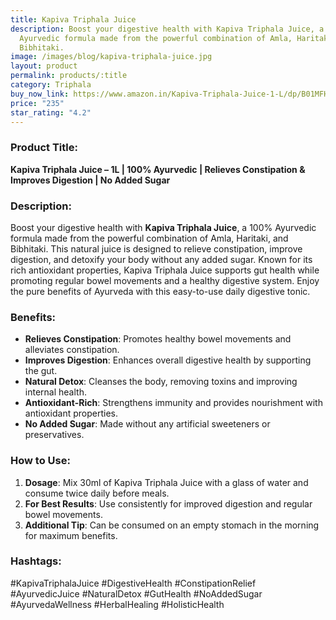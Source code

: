 ```yaml
---
title: Kapiva Triphala Juice
description: Boost your digestive health with Kapiva Triphala Juice, a 100%
  Ayurvedic formula made from the powerful combination of Amla, Haritaki, and
  Bibhitaki.
image: /images/blog/kapiva-triphala-juice.jpg
layout: product
permalink: products/:title
category: Triphala
buy_now_link: https://www.amazon.in/Kapiva-Triphala-Juice-1-L/dp/B01MFH16Z4/ref=sr_1_12?crid=3AE0V1J1E19HZ&tag=ayushmonk-21
price: "235"
star_rating: "4.2"
---
```

### Product Title:
**Kapiva Triphala Juice – 1L | 100% Ayurvedic | Relieves Constipation & Improves Digestion | No Added Sugar**

### Description:
Boost your digestive health with **Kapiva Triphala Juice**, a 100% Ayurvedic formula made from the powerful combination of Amla, Haritaki, and Bibhitaki. This natural juice is designed to relieve constipation, improve digestion, and detoxify your body without any added sugar. Known for its rich antioxidant properties, Kapiva Triphala Juice supports gut health while promoting regular bowel movements and a healthy digestive system. Enjoy the pure benefits of Ayurveda with this easy-to-use daily digestive tonic.

### Benefits:
- **Relieves Constipation**: Promotes healthy bowel movements and alleviates constipation.
- **Improves Digestion**: Enhances overall digestive health by supporting the gut.
- **Natural Detox**: Cleanses the body, removing toxins and improving internal health.
- **Antioxidant-Rich**: Strengthens immunity and provides nourishment with antioxidant properties.
- **No Added Sugar**: Made without any artificial sweeteners or preservatives.

### How to Use:
1. **Dosage**: Mix 30ml of Kapiva Triphala Juice with a glass of water and consume twice daily before meals.
2. **For Best Results**: Use consistently for improved digestion and regular bowel movements.
3. **Additional Tip**: Can be consumed on an empty stomach in the morning for maximum benefits.

### Hashtags:
#KapivaTriphalaJuice #DigestiveHealth #ConstipationRelief #AyurvedicJuice #NaturalDetox #GutHealth #NoAddedSugar #AyurvedaWellness #HerbalHealing #HolisticHealth
